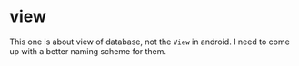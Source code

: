 # view

This one is about view of database, not the `View` in android. I need to come up with a better naming scheme for them.